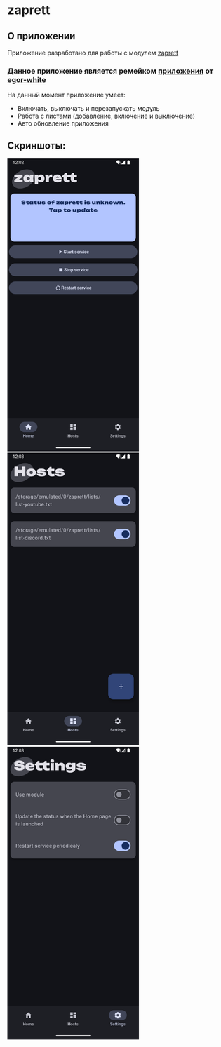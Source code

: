 # zaprett
## О приложении
Приложение разработано для работы с модулем [zaprett](https://github.com/egor-white/zaprett)
### Данное приложение является ремейком [приложения](https://github.com/egor-white/zaprett-app) от [egor-white](https://github.com/egor-white)

На данный момент приложение умеет:
* Включать, выключать и перезапускать модуль
* Работа с листами (добавление, включение и выключение)
* Авто обновление приложения

## Скриншоты:
<img src="images/1.png" width="300" ><img src="images/2.png" width="300"><img src="images/3.png" width="300">
